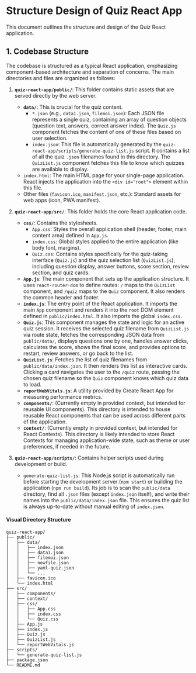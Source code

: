 # Structure Design of Quiz React App

This document outlines the structure and design of the Quiz React application.

## 1. Codebase Structure

The codebase is structured as a typical React application, emphasizing component-based architecture and separation of concerns. The main directories and files are organized as follows:

1.  **`quiz-react-app/public/`**: This folder contains static assets that are served directly by the web server.
    *   **`data/`**: This is crucial for the quiz content.
        *   `*.json` (e.g., `data1.json`, `filemoi.json`): Each JSON file represents a single quiz, containing an array of question objects (question text, answers, correct answer index). The `Quiz.js` component fetches the content of one of these files based on user selection.
        *   `index.json`: This file is automatically generated by the `quiz-react-app/scripts/generate-quiz-list.js` script. It contains a list of all the quiz `.json` filenames found in this directory. The `QuizList.js` component fetches this file to know which quizzes are available to display.
    *   `index.html`: The main HTML page for your single-page application. React injects the application into the `<div id="root">` element within this file.
    *   Other files (`favicon.ico`, `manifest.json`, etc.): Standard assets for web apps (icon, PWA manifest).

2.  **`quiz-react-app/src/`**: This folder holds the core React application code.
    *   **`css/`**: Contains the stylesheets.
        *   `App.css`: Styles the overall application shell (header, footer, main content area) defined in `App.js`.
        *   `index.css`: Global styles applied to the entire application (like body font, margins).
        *   `Quiz.css`: Contains styles specifically for the quiz-taking interface (`Quiz.js`) and the quiz selection list (`QuizList.js`), including question display, answer buttons, score section, review section, and quiz cards.
    *   **`App.js`**: The main component that sets up the application structure. It uses `react-router-dom` to define routes: `/` maps to the `QuizList` component, and `/quiz` maps to the `Quiz` component. It also renders the common header and footer.
    *   **`index.js`**: The entry point of the React application. It imports the main `App` component and renders it into the `root` DOM element defined in `public/index.html`. It also imports the global `index.css`.
    *   **`Quiz.js`**: This component manages the state and logic for an active quiz session. It receives the selected quiz filename from `QuizList.js` via route state, fetches the corresponding JSON data from `public/data/`, displays questions one by one, handles answer clicks, calculates the score, shows the final score, and provides options to restart, review answers, or go back to the list.
    *   **`QuizList.js`**: Fetches the list of quiz filenames from `public/data/index.json`. It then renders this list as interactive cards. Clicking a card navigates the user to the `/quiz` route, passing the chosen quiz filename so the `Quiz` component knows which quiz data to load.
    *   **`reportWebVitals.js`**: A utility provided by Create React App for measuring performance metrics.
    *   **`components/`**: (Currently empty in provided context, but intended for reusable UI components). This directory is intended to house reusable React components that can be used across different parts of the application.
    *   **`context/`**: (Currently empty in provided context, but intended for React Contexts). This directory is likely intended to store React Contexts for managing application-wide state, such as theme or user preferences, if needed in the future.

3.  **`quiz-react-app/scripts/`**: Contains helper scripts used during development or build.
    *   `generate-quiz-list.js`: This Node.js script is automatically run before starting the development server (`npm start`) or building the application (`npm run build`). Its job is to scan the `public/data` directory, find all `.json` files (except `index.json` itself), and write their names into the `public/data/index.json` file. This ensures the quiz list is always up-to-date without manual editing of `index.json`.


#### Visual Directory Structure

```plaintext
quiz-react-app/
├── public/
│   ├── data/
│   │   ├── index.json
│   │   ├── data1.json
│   │   ├── filemoi.json
│   │   ├── newfile.json
│   │   ├── yaml-quiz.json
│   │   └── ...
│   ├── favicon.ico
│   └── index.html
├── src/
│   ├── components/
│   ├── context/
│   ├── css/
│   │   ├── App.css
│   │   ├── index.css
│   │   └── Quiz.css
│   ├── App.js
│   ├── index.js
│   ├── Quiz.js
│   ├── QuizList.js
│   └── reportWebVitals.js
├── scripts/
│   └── generate-quiz-list.js
├── package.json
└── README.md
```

